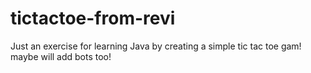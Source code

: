 # tictactoe-from-revi
Just an exercise for learning Java by creating a simple tic tac toe gam! maybe will add bots too!
